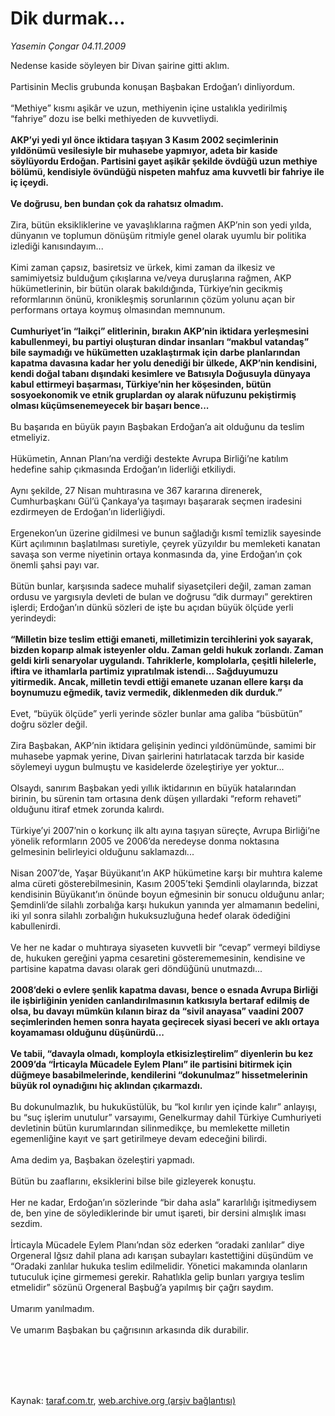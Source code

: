 # Dik durmak...

*Yasemin Çongar 04.11.2009*

<div class="taraf_structure_2col_1zq">
<div class="margen_n">



 <p>Nedense kaside söyleyen bir Divan şairine gitti aklım. <br/><br/>Partisinin Meclis grubunda konuşan Başbakan Erdoğan’ı dinliyordum. <br/><br/>“Methiye” kısmı aşikâr ve uzun, methiyenin içine ustalıkla yedirilmiş “fahriye” dozu ise belki methiyeden de kuvvetliydi.<br/><br/><b>AKP’yi yedi yıl önce iktidara taşıyan 3 Kasım 2002 seçimlerinin yıldönümü vesilesiyle bir muhasebe yapmıyor, adeta bir kaside söylüyordu Erdoğan. Partisini gayet aşikâr şekilde övdüğü uzun methiye bölümü, kendisiyle övündüğü nispeten mahfuz ama kuvvetli bir fahriye ile iç içeydi. <br/><br/>Ve doğrusu, ben bundan çok da rahatsız olmadım.</b> <br/><br/>Zira, bütün eksikliklerine ve yavaşlıklarına rağmen AKP’nin son yedi yılda, dünyanın ve toplumun dönüşüm ritmiyle genel olarak uyumlu bir politika izlediği kanısındayım... <br/><br/>Kimi zaman çapsız, basiretsiz ve ürkek, kimi zaman da ilkesiz ve samimiyetsiz bulduğum çıkışlarına ve/veya duruşlarına rağmen, AKP hükümetlerinin, bir bütün olarak bakıldığında, Türkiye’nin gecikmiş reformlarının önünü, kronikleşmiş sorunlarının çözüm yolunu açan bir performans ortaya koymuş olmasından memnunum.<b> <br/><br/>Cumhuriyet’in “laikçi” elitlerinin, bırakın AKP’nin iktidara yerleşmesini kabullenmeyi, bu partiyi oluşturan dindar insanları “makbul vatandaş” bile saymadığı ve hükümetten uzaklaştırmak için darbe planlarından kapatma davasına kadar her yolu denediği bir ülkede, AKP’nin kendisini, kendi doğal tabanı dışındaki kesimlere ve Batısıyla Doğusuyla dünyaya kabul ettirmeyi başarması, Türkiye’nin her köşesinden, bütün sosyoekonomik ve etnik gruplardan oy alarak nüfuzunu pekiştirmiş olması küçümsenemeyecek bir başarı bence...</b> <br/><br/>Bu başarıda en büyük payın Başbakan Erdoğan’a ait olduğunu da teslim etmeliyiz. <br/><br/>Hükümetin, Annan Planı’na verdiği destekte Avrupa Birliği’ne katılım hedefine sahip çıkmasında Erdoğan’ın liderliği etkiliydi. <br/><br/>Aynı şekilde, 27 Nisan muhtırasına ve 367 kararına direnerek, Cumhurbaşkanı Gül’ü Çankaya’ya taşımayı başararak seçmen iradesini ezdirmeyen de Erdoğan’ın liderliğiydi. <br/><br/>Ergenekon’un üzerine gidilmesi ve bunun sağladığı kısmî temizlik sayesinde Kürt açılımının başlatılması suretiyle, çeyrek yüzyıldır bu memleketi kanatan savaşa son verme niyetinin ortaya konmasında da, yine Erdoğan’ın çok önemli şahsi payı var. <br/><br/>Bütün bunlar, karşısında sadece muhalif siyasetçileri değil, zaman zaman ordusu ve yargısıyla devleti de bulan ve doğrusu “dik durmayı” gerektiren işlerdi; Erdoğan’ın dünkü sözleri de işte bu açıdan büyük ölçüde yerli yerindeydi:<b> <br/><br/>“Milletin bize teslim ettiği emaneti, milletimizin tercihlerini yok sayarak, bizden koparıp almak isteyenler oldu. Zaman geldi hukuk zorlandı. Zaman geldi kirli senaryolar uygulandı. Tahriklerle, komplolarla, çeşitli hilelerle, iftira ve ithamlarla partimiz yıpratılmak istendi... Sağduyumuzu yitirmedik. Ancak, milletin tevdi ettiği emanete uzanan ellere karşı da boynumuzu eğmedik, taviz vermedik, diklenmeden dik durduk.”</b> <br/><br/>Evet, “büyük ölçüde” yerli yerinde sözler bunlar ama galiba “büsbütün” doğru sözler değil. <br/><br/>Zira Başbakan, AKP’nin iktidara gelişinin yedinci yıldönümünde, samimi bir muhasebe yapmak yerine, Divan şairlerini hatırlatacak tarzda bir kaside söylemeyi uygun bulmuştu ve kasidelerde özeleştiriye yer yoktur... <br/><br/>Olsaydı, sanırım Başbakan yedi yıllık iktidarının en büyük hatalarından birinin, bu sürenin tam ortasına denk düşen yıllardaki “reform rehaveti” olduğunu itiraf etmek zorunda kalırdı. <br/><br/>Türkiye’yi 2007’nin o korkunç ilk altı ayına taşıyan süreçte, Avrupa Birliği’ne yönelik reformların 2005 ve 2006’da neredeyse donma noktasına gelmesinin belirleyici olduğunu saklamazdı... <br/><br/>Nisan 2007’de, Yaşar Büyükanıt’ın AKP hükümetine karşı bir muhtıra kaleme alma cüreti gösterebilmesinin, Kasım 2005’teki Şemdinli olaylarında, bizzat kendisinin Büyükanıt’ın önünde boyun eğmesinin bir sonucu olduğunu anlar; Şemdinli’de silahlı zorbalığa karşı hukukun yanında yer almamanın bedelini, iki yıl sonra silahlı zorbalığın hukuksuzluğuna hedef olarak ödediğini kabullenirdi. <br/><br/>Ve her ne kadar o muhtıraya siyaseten kuvvetli bir “cevap” vermeyi bildiyse de, hukuken gereğini yapma cesaretini gösterememesinin, kendisine ve partisine kapatma davası olarak geri döndüğünü unutmazdı... <b><br/><br/>2008’deki o evlere şenlik kapatma davası, bence o esnada Avrupa Birliği ile işbirliğinin yeniden canlandırılmasının katkısıyla bertaraf edilmiş de olsa, bu davayı mümkün kılanın biraz da “sivil anayasa” vaadini 2007 seçimlerinden hemen sonra hayata geçirecek siyasi beceri ve aklı ortaya koyamaması olduğunu düşünürdü... <br/><br/>Ve tabii, “davayla olmadı, komployla etkisizleştirelim” diyenlerin bu kez 2009’da “İrticayla Mücadele Eylem Planı” ile partisini bitirmek için düğmeye basabilmelerinde, kendilerini “dokunulmaz” hissetmelerinin büyük rol oynadığını hiç aklından çıkarmazdı.</b> <br/><br/>Bu dokunulmazlık, bu hukuküstülük, bu “kol kırılır yen içinde kalır” anlayışı, bu “suç işlerim unutulur” varsayımı, Genelkurmay dahil Türkiye Cumhuriyeti devletinin bütün kurumlarından silinmedikçe, bu memlekette milletin egemenliğine kayıt ve şart getirilmeye devam edeceğini bilirdi. <br/><br/>Ama dedim ya, Başbakan özeleştiri yapmadı. <br/><br/>Bütün bu zaaflarını, eksiklerini bilse bile gizleyerek konuştu. <br/><br/>Her ne kadar, Erdoğan’ın sözlerinde “bir daha asla” kararlılığı işitmediysem de, ben yine de söylediklerinde bir umut işareti, bir dersini almışlık iması sezdim. <br/><br/>İrticayla Mücadele Eylem Planı’ndan söz ederken “oradaki zanlılar” diye Orgeneral Iğsız dahil plana adı karışan subayları kastettiğini düşündüm ve “Oradaki zanlılar hukuka teslim edilmelidir. Yönetici makamında olanların tutuculuk içine girmemesi gerekir. Rahatlıkla gelip bunları yargıya teslim etmelidir” sözünü Orgeneral Başbuğ’a yapılmış bir çağrı saydım. <br/><br/>Umarım yanılmadım. <br/><br/>Ve umarım Başbakan bu çağrısının arkasında dik durabilir.</p>
<br/>
<br/>
<br/>



<br/>


<div id="taraf_not">
</div>

</div>


</div>

Kaynak: [taraf.com.tr](http://www.taraf.com.tr:80/makale/8305.htm), [web.archive.org (arşiv bağlantısı)](http://web.archive.org/web/20100111152919/http://www.taraf.com.tr:80/makale/8305.htm)
